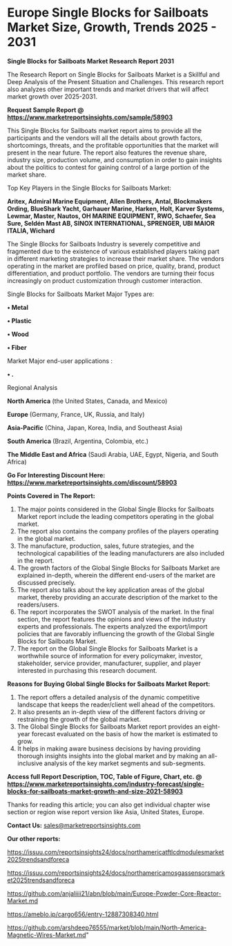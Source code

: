 # Europe Single Blocks for Sailboats Market Size, Growth, Trends 2025 - 2031

<strong>Single Blocks for Sailboats Market Research Report 2031</strong>

The Research Report on Single Blocks for Sailboats Market is a Skillful and Deep Analysis of the Present Situation and Challenges. This research report also analyzes other important trends and market drivers that will affect market growth over 2025-2031.

<strong>Request Sample Report @ <a href=https://www.marketreportsinsights.com/sample/58903>https://www.marketreportsinsights.com/sample/58903</a></strong>

This Single Blocks for Sailboats market report aims to provide all the participants and the vendors will all the details about growth factors, shortcomings, threats, and the profitable opportunities that the market will present in the near future. The report also features the revenue share, industry size, production volume, and consumption in order to gain insights about the politics to contest for gaining control of a large portion of the market share.

Top Key Players in the Single Blocks for Sailboats Market:

<strong>Aritex, Admiral Marine Equipment, Allen Brothers, Antal, Blockmakers Ording, BlueShark Yacht, Garhauer Marine, Harken, Holt, Karver Systems, Lewmar, Master, Nautos, OH MARINE EQUIPMENT, RWO, Schaefer, Sea Sure, Seldén Mast AB, SINOX INTERNATIONAL, SPRENGER, UBI MAIOR ITALIA, Wichard</strong>

The Single Blocks for Sailboats Industry is severely competitive and fragmented due to the existence of various established players taking part in different marketing strategies to increase their market share. The vendors operating in the market are profiled based on price, quality, brand, product differentiation, and product portfolio. The vendors are turning their focus increasingly on product customization through customer interaction.

Single Blocks for Sailboats Market Major Types are:

<strong>• Metal

• Plastic

• Wood

• Fiber</strong>

Market Major end-user applications :

<strong>• .</strong>

Regional Analysis

</u><strong><b>North America</b></strong> (the United States, Canada, and Mexico)

<strong><b>Europe </b></strong>(Germany, France, UK, Russia, and Italy)

<strong><b>Asia-Pacific</b></strong> (China, Japan, Korea, India, and Southeast Asia)

<strong><b>South America</b></strong> (Brazil, Argentina, Colombia, etc.)

<strong><b>The Middle East and Africa</b></strong> (Saudi Arabia, UAE, Egypt, Nigeria, and South Africa)

<strong>Go For Interesting Discount Here: <a href=https://www.marketreportsinsights.com/discount/58903>https://www.marketreportsinsights.com/discount/58903</a></strong>

<strong>Points Covered in The Report:</strong>
<ol>
  <li>The major points considered in the Global Single Blocks for Sailboats Market report include the leading competitors operating in the global market.</li>
  <li>The report also contains the company profiles of the players operating in the global market.</li>
  <li>The manufacture, production, sales, future strategies, and the technological capabilities of the leading manufacturers are also included in the report.</li>
  <li>The growth factors of the Global Single Blocks for Sailboats Market are explained in-depth, wherein the different end-users of the market are discussed precisely.</li>
  <li>The report also talks about the key application areas of the global market, thereby providing an accurate description of the market to the readers/users.</li>
  <li>The report incorporates the SWOT analysis of the market. In the final section, the report features the opinions and views of the industry experts and professionals. The experts analyzed the export/import policies that are favorably influencing the growth of the Global Single Blocks for Sailboats Market.</li>
  <li>The report on the Global Single Blocks for Sailboats Market is a worthwhile source of information for every policymaker, investor, stakeholder, service provider, manufacturer, supplier, and player interested in purchasing this research document.</li>
</ol>
<strong>Reasons for Buying Global Single Blocks for Sailboats Market Report:</strong>

<ol>
  <li>The report offers a detailed analysis of the dynamic competitive landscape that keeps the reader/client well ahead of the competitors.</li>
  <li>It also presents an in-depth view of the different factors driving or restraining the growth of the global market.</li>
  <li>The Global Single Blocks for Sailboats Market report provides an eight-year forecast evaluated on the basis of how the market is estimated to grow.</li>
  <li>It helps in making aware business decisions by having providing thorough insights insights into the global market and by making an all-inclusive analysis of the key market segments and sub-segments.</li>
</ol>
<strong>Access full Report Description, TOC, Table of Figure, Chart, etc. @ <a href=https://www.marketreportsinsights.com/industry-forecast/single-blocks-for-sailboats-market-growth-and-size-2021-58903>https://www.marketreportsinsights.com/industry-forecast/single-blocks-for-sailboats-market-growth-and-size-2021-58903</a></strong>


Thanks for reading this article; you can also get individual chapter wise section or region wise report version like Asia, United States, Europe.

<strong>Contact Us:</strong>
sales@marketreportsinsights.com

<strong>Our other reports:</strong>

<a href=https://issuu.com/reportsinsights24/docs/northamericatftlcdmodulesmarket2025trendsandforeca>https://issuu.com/reportsinsights24/docs/northamericatftlcdmodulesmarket2025trendsandforeca</a>

<a href=https://issuu.com/reportsinsights24/docs/northamericamosgassensorsmarket2025trendsandforeca>https://issuu.com/reportsinsights24/docs/northamericamosgassensorsmarket2025trendsandforeca</a>

<a href=https://github.com/anjaliiii21/abn/blob/main/Europe-Powder-Core-Reactor-Market.md>https://github.com/anjaliiii21/abn/blob/main/Europe-Powder-Core-Reactor-Market.md</a>

<a href=https://ameblo.jp/cargo656/entry-12887308340.html>https://ameblo.jp/cargo656/entry-12887308340.html</a>

<a href=https://github.com/arshdeep76555/market/blob/main/North-America-Magnetic-Wires-Market.md>https://github.com/arshdeep76555/market/blob/main/North-America-Magnetic-Wires-Market.md</a>"
